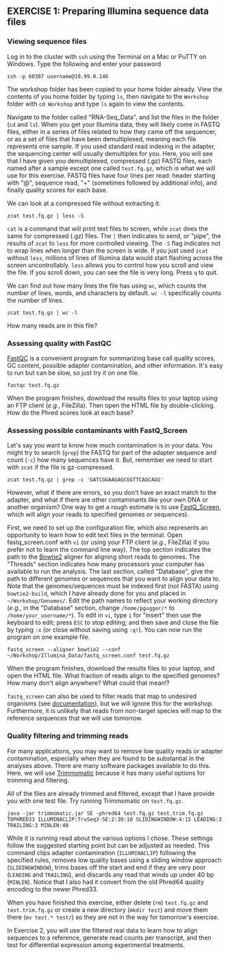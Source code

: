 ## EXERCISE 1: Preparing Illumina sequence data files

### Viewing sequence files

Log in to the cluster with `ssh` using the Terminal on a Mac or PuTTY on Windows. Type the following and enter your password

	ssh -p 60307 username@10.99.0.146
	
The workshop folder has been copied to your home folder already. View the contents of you home folder by typing `ls`, then navigate to the `Workshop` folder with `cd Workshop` and type `ls` again to view the contents.

	
Navigate to the folder called "RNA-Seq_Data", and list the files in the folder (`cd` and `ls`). When you get your Illumina data, they will likely come in FASTQ files, either in a series of files related to how they came off the sequencer, or as a set of files that have been demultiplexed, meaning each file represents one sample. If you used standard read indexing in the adapter, the sequencing center will usually demultiplex for you. Here, you will see that I have given you demultiplexed, compressed (.gz) FASTQ files, each named after a sample except one called `test.fq.gz`, which is what we will use for this exercise. FASTQ files have four lines per read: header starting with "@", sequence read, "+" (sometimes followed by additional info), and finally quality scores for each base.

We can look at a compressed file without extracting it:

	zcat test.fq.gz | less -S

`cat` is a command that will print text files to screen, while `zcat` does the same for compressed (.gz) files. The `|` then indicates to send, or "pipe", the results of `zcat` to `less` for more controlled viewing. The `-S` flag indicates not to wrap lines when longer than the screen is wide. If you just used `zcat` without `less`, millions of lines of Illumina data would start flashing across the screen uncontrollably. `less` allows you to control how you scroll and view the file. If you scroll down, you can see the file is very long. Press `q` to quit.

We can find out how many lines the file has using `wc`, which counts the number of lines, words, and characters by default. `wc -l` specifically counts the number of lines.

	zcat test.fq.gz | wc -l

How many reads are in this file?

### Assessing quality with FastQC

[FastQC](http://www.bioinformatics.babraham.ac.uk/projects/download.html#fastqc) is a convenient program for summarizing base call quality scores, GC content, possible adapter contamination, and other information. It's easy to run but can be slow, so just try it on one file.

	fastqc test.fq.gz

When the program finishes, download the results files to your laptop using an FTP client (*e.g.*, FileZilla). Then open the HTML file by double-clicking. How do the Phred scores look at each base?

### Assessing possible contaminants with FastQ_Screen

Let's say you want to know how much contamination is in your data. You might try to search (`grep`) the FASTQ for part of the adapter sequence and count (`-c`) how many sequences have it. But, remember we need to start with `zcat` if the file is gz-compressed.

	zcat test.fq.gz | grep -c 'GATCGGAAGAGCGGTTCAGCAGG' 

However, what if there are errors, so you don't have an exact match to the adapter, and what if there are other contaminants like your own DNA or another organism? One way to get a rough estimate is to use [FastQ_Screen](http://www.bioinformatics.babraham.ac.uk/projects/download.html#fastqscreen), which will align your reads to specified genomes or sequences).

First, we need to set up the configuration file, which also represents an opportunity to learn how to edit text files in the terminal. Open fastq_screen.conf with `vi` (or using your FTP client (*e.g.*, FileZilla) if you prefer not to learn the command line way). The top section indicates the path to the [Bowtie2](http://bowtie-bio.sourceforge.net/bowtie2/index.shtml) aligner for aligning short reads to genomes. The "Threads" section indicates how many processors your computer has available to run the analysis. The last section, called "Database", give the path to different genomes or sequences that you want to align your data to. Note that the genomes/sequences must be indexed first (not FASTA) using `bowtie2-build`, which I have already done for you and placed in `~/Workshop/Genomes/`. Edit the path names to reflect your working directory (*e.g.*, in the "Database" section, change `/home/pgugger/*` to `/home/your_username/*`). To edit in `vi`, type `i` for "insert" then use the keyboard to edit; press `ESC` to stop editing; and then save and close the file by typing `:x` (or close without saving using `:q!`). You can now run the program on one example file.

	fastq_screen --aligner bowtie2 --conf ~/Workshop/Illumina_Data/fastq_screen.conf test.fq.gz

When the program finishes, download the results files to your laptop, and open the HTML file. What fraction of reads align to the specified genomes? How many don't align anywhere? What could that mean!?

`fastq_screen` can also be used to filter reads that map to undesired organisms (see [documentation](https://www.bioinformatics.babraham.ac.uk/projects/fastq_screen/fastq_screen_documentation.html)), but we will ignore this for the workshop. Furthermore, it is unlikely that reads from non-target species will map to the reference sequences that we will use tomorrow. 
	
### Quality filtering and trimming reads

For many applications, you may want to remove low quality reads or adapter contamination, especially when they are found to be substantial in the analyses above. There are many software packages available to do this. Here, we will use [Trimmomatic](http://www.usadellab.org/cms/?page=trimmomatic) because it has many useful options for trimming and filtering. 

All of the files are already trimmed and filtered, except that I have provide you with one test file. Try running Trimmomatic on `test.fq.gz`.

	java -jar trimmomatic.jar SE -phred64 test.fq.gz test.trim.fq.gz TOPHRED33 ILLUMINACLIP:TruSeq3-SE:2:30:10 SLIDINGWINDOW:4:15 LEADING:3 TRAILING:3 MINLEN:40

While it is running read about the various options I chose. These settings follow the suggested starting point but can be adjusted as needed. This command clips adapter contamination (`ILLUMINACLIP`) following the specified rules, removes low quality bases using a sliding window approach (`SLIDINGWINDOW`), trims bases off the start and end if they are very poor (`LEADING` and `TRAILING`), and discards any read that winds up under 40 bp (`MINLEN`). Notice that I also had it convert from the old Phred64 quality encoding to the newer Phred33.

When you have finished this exercise, either delete (`rm`) `test.fq.gz` and `test.trim.fq.gz` or create a new directory (`mkdir test`) and move them there (`mv test.* test/`) so they are not in the way for tomorrow's exercise.

In Exercise 2, you will use the filtered real data to learn how to align sequences to a reference, generate read counts per transcript, and then test for differential expression among experimental treatments.
